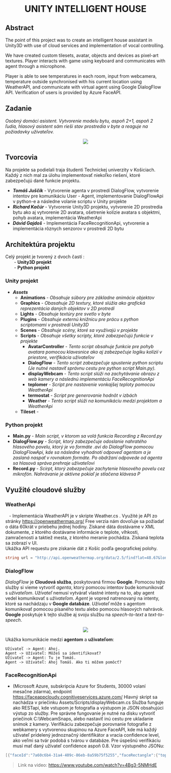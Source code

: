 <h1 align="center">UNITY INTELLIGENT HOUSE</h1>

## Abstract
The point of this project was to create an intelligent house assistant in Unity3D with use of cloud services and implementation
of vocal controlling.

We have created custom tilesets, avatar, objects and devices as pixel-art textures. Player interacts with game using keyboard and communicates with agent through a microphone.

Player is able to see temperatures in each room, input from webcamera, temperature outside synchronised with his current location using WeatherAPI, and communicate with virtual agent using Google DialogFlow API.
Verification of users is provided by Azure FaceAPI.

## Zadanie

*Osobný domáci asistent. Vytvorenie modelu bytu, aspoň 2+1, aspoň 2 ľudia, hlasový asistent sám rieši stav prostredia v byte a reaguje na požiadavky užívateľov.*

<p align="center">
  <img src="https://i.imgur.com/7A8fKBh.png">
</p>

## Tvorcovia
Na projekte sa podielali traja študenti Technickej univerzity v Košiciach. Každý z nich mal za úlohu implementovať niekoľko riešení, ktoré zabezpečujú dané funkcie projektu.

- ***Tomáš Juščík*** - Vytvorenie agenta v prostredí DialogFlow, vytvorenie intentov pre komunikáciu User - Agent, implementovanie DialogFlowApi v python-e a následne volanie scriptu v Unity projekte
- ***Richard Kačúr*** - Vytvorenie Unity3D projektu, vytvorenie 2D prostredia bytu ako aj vytvorenie 2D avatara, ošetrenie kolízie avatara s objektmi, pohyb avatara, implementácia WeatherApi
- ***Dávid Gajdoš*** - Implementácia FaceRecognitionApi, vytvorenie a implementácia rôznych senzorov v prostredí 2D bytu

## Architektúra projektu

Celý projekt je tvorený z dvoch častí : \
&nbsp;&nbsp;&nbsp;&nbsp;&nbsp;&nbsp;&nbsp;- **Unity3D projekt**\
&nbsp;&nbsp;&nbsp;&nbsp;&nbsp;&nbsp;&nbsp;- **Python projekt**
### Unity projekt ###
- ***Assets***
  - **Animations** - *Obsahuje súbory pre základne animácie objektov*
  - **Graphics** - *Obasahuje 2D textury, ktoré slúžia ako grafická reprezentácia daných objektov v 2D protredí*
  - **Lights** - *Obsahuje textúry pre svetlo v byte*
  - **Plugins** - *Obsahuje externú knižnicu pre prácu s python scriptomami v prostredí Unity3D*
  - **Scenes** - *Obsahuje scény, ktoré sa využívajú v projekte*
  - **Scripts** - *Obsahuje všetky scripty, ktoré zabezpečujú funkcie v projekte*
    - **AvatarController** - *Tento script obsahuje funkcie pre pohyb avatara pomocou klavesnice ako aj zabezpečuje logiku kolízií v priestore, verifikácia užívateľov*
    - **DialogFlow** - *Tento script zabezpečuje spustenie python scriptu (Je nutné nastaviť správnu cestu pre python script Main.py).*
    - **displayWebcam** - *Tento script slúži na zachytávanie obrazu z web kamery a následnú implementáciu FaceRecognitionApi*
    - **teplomer** - *Script pre nastavenie vonkajšej teploty pomocou WeatherApi*
    - **termostat** - *Script pre generovanie hodnôt v izbách*
    - **Weather** - *Tento script slúži na komunikáciu medzi projektom a WeatherApi*
  - **Tileset** - 

### Python projekt ###
- **Main.py** - *Main script, v ktorom sa volá funkcia Recording z Record.py*
- **DialogFlow.py** - *Script, ktorý zabezpečuje odoslanie nahratého hlasového povelu, ktorý je vo formáte .avi do DialogFlow pomocou DialogFlowApi, kde sa následne vyhodnotí odpoveď agentom a je zaslaná naspať v rovnakom formáte. Po obdržaní odpovede od agenta sa hlasová správa prehraje užívateľovi*
- **Record.py** - *Scirpt, ktorý zabezpečuje zachytenie hlasového povelu cez mikrofón. Nahrávanie je aktívne pokiaľ je stlačena klávesa P*

## Využité cloudové služby ##
### WeatherApi ###
&nbsp;&nbsp; - Implementácia WeatherAPI je v skripte Weather.cs . Využité je API zo stránky https://openweathermap.org/ Free verzia nám dovoľuje sa požiadať o dáta 60krát v priebehu jednej hodiny. Získané dáta dostávame v XML dokumente, z ktorého dostávame informácie o teplote, vlhkosti, zamračenosti a taktiež mesta, z ktorého meranie pochádza. Získaná teplota sa zobrazí v UI.\
Ukážka API requestu pre získanie dát z Košíc podľa geografickej polohy.
```C#
string url = "http://api.openweathermap.org/data/2.5/find?lat=48.67&lon=21.33&units=metric&type=accurate&mode=xml&APPID=APPIKEY";
```

### DialogFlow ###
*DialogFlow* je **Cloudová služba**, poskytovaná firmou **Google**. Pomocou tejto služby si vieme vytvoriť *agenta*, ktorý pomocou intentov bude komunikovať s *užívateľom*. *Užívateľ* nemusí vytvárať vlastné intenty na to, aby agent vedel komunikovať s *užívateľom*. *Agent* je vopred natrenovaný na intenty, ktoré sa nachádzaju v **Google databáze**. *Užívateľ* môže s agentom komunikovať pomocou písaného textu alebo pomocou hlasových nahrávok. **Google** poskytuje k tejto službe aj svoju službu na *speech-to-text* a *text-to-speech*.

<p align="center">
  <img src="https://i.imgur.com/9DpgRju.png">
</p>

Ukážka komunikácie medzi **agentom** a **uživateľom**:
```
Užívateľ -> Agent: Ahoj.
Agent -> Užívateľ: Môžeš sa identifikovať?
Užívateľ -> Agent: Tu je Tomáš.
Agent -> Užívateľ: Ahoj Tomáš. Ako ti môžem pomôcť?
```

### FaceRecognitionApi ###
- (Microsoft Azure, subskripcia Azure for Students, 30000 volaní mesačne zdarma), endpoint https://faceappcloudy.cognitiveservices.azure.com/
Hlavný skript sa nachádza v priečinku Assets/Scripts/displayWebcam.cs
Služba funguje ako RESTapi, kde vstupom je fotografia a výstupom je JSON obsahujúci výstup zo služby.
Pre správne fungovanie je nutné na disku vytvoriť priečinok C:\WebcamSnaps\, alebo nastaviť inú cestu pre ukladanie snímok z kamery.
Verifikáciu zabezpečuje porovnanie fotografie z webkamery s vytvorenou skupinou na Azure FaceAPI, kde má každý užívateľ pridelený jednoznačný identifikátor a vracia confidence level, ako veľmi sa tvár podobá s tvárou v databáze. Pre úspešnú verifikáciu musí mať daný užívateľ confidence aspoň 0.8.
Vzor výstupného JSONu: 
```C#
[{"faceId":"7a60c6b4-31a4-409c-86eb-8a59b75f5255","faceRectangle":{"top":202,"left":187,"width":203,"height":203},"faceAttributes":{"smile":0.0,"headPose":{"pitch":-8.1,"roll":2.2,"yaw":-0.6},"gender":"male","age":25.0,"facialHair":{"moustache":0.4,"beard":0.4,"sideburns":0.1},"glasses":"NoGlasses","emotion":{"anger":0.0,"contempt":0.0,"disgust":0.0,"fear":0.0,"happiness":0.0,"neutral":0.999,"sadness":0.001,"surprise":0.001},"blur":{"blurLevel":"high","value":1.0},"exposure":{"exposureLevel":"goodExposure","value":0.59},"noise":{"noiseLevel":"medium","value":0.34},"makeup":{"eyeMakeup":false,"lipMakeup":false},"accessories":[],"occlusion":{"foreheadOccluded":false,"eyeOccluded":false,"mouthOccluded":false},"hair":{"bald":0.82,"invisible":false,"hairColor":[]}}}]
```


>Link na video: https://www.youtube.com/watch?v=4Bg3-5NMHdE


